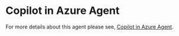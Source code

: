 # Copilot in Azure Agent

For more details about this agent please see, [Copilot in Azure Agent][01].

[01]: https://learn.microsoft.com/command-line/aishell/agent-azure